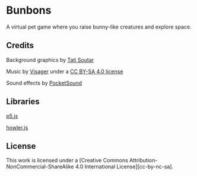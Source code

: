 # Bunbons

A virtual pet game where you raise bunny-like creatures and explore space.

## Credits

Background graphics by [Tati Soutar](http://tatianasoutar.com/)

Music by [Visager](https://freemusicarchive.org/music/Visager) under a [CC BY-SA 4.0 license](https://creativecommons.org/licenses/by-sa/4.0/)

Sound effects by [PocketSound](https://pocket-se.info/)

## Libraries

[p5.js](https://p5js.org/)

[howler.js](https://github.com/goldfire/howler.js)

## License

This work is licensed under a
[Creative Commons Attribution-NonCommercial-ShareAlike 4.0 International License][cc-by-nc-sa].